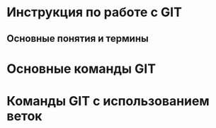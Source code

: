 # Инструкция по работе с GIT

## Основные понятия и термины

# Основные команды GIT

# Команды GIT с использованием веток